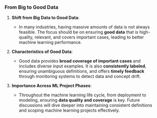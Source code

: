 ### From Big to Good Data

1. **Shift from Big Data to Good Data**:
   - In many industries, having massive amounts of data is not always feasible. The focus should be on ensuring **good data** that is high-quality, relevant, and covers important cases, leading to better machine learning performance.

2. **Characteristics of Good Data**:
   - Good data provides **broad coverage of important cases** and includes diverse input examples. It is also **consistently labeled**, ensuring unambiguous definitions, and offers **timely feedback** through monitoring systems to detect data and concept drift.

3. **Importance Across ML Project Phases**:
   - Throughout the machine learning life cycle, from deployment to modeling, ensuring **data quality and coverage** is key. Future discussions will dive deeper into maintaining consistent definitions and scoping machine learning projects effectively.
